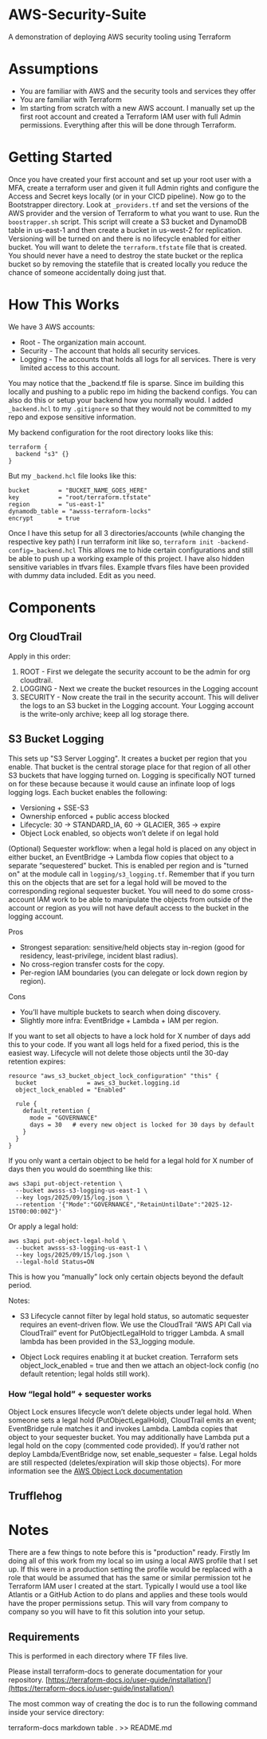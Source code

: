 # AWS-Security-Suite

A demonstration of deploying AWS security tooling using Terraform



# Assumptions

* You are familiar with AWS and the security tools and services they offer
* You are familiar with Terraform
* Im starting from scratch with a new AWS account. I manually set up the first root account and created a Terraform IAM user with full Admin permissions. Everything after this will be done through Terraform.



# Getting Started

Once you have created your first account and set up your root user with a MFA, create a terraform user and given it full Admin rights and configure the Access and Secret keys locally (or in your CICD pipeline). Now go to the Bootstrapper directory. Look at `_providers.tf` and set the versions of the AWS provider and the version of Terraform to what you want to use. Run the `boostrapper.sh` script. This script will create a S3 bucket and DynamoDB table in us-east-1 and then create a bucket in us-west-2 for replication. Versioning will be turned on and there is no lifecycle enabled for either bucket. You will want to delete the `terraform.tfstate` file that is created. You should never have a need to destroy the state bucket or the replica bucket so by removing the statefile that is created locally you reduce the chance of someone accidentally doing just that.



# How This Works

We have 3 AWS accounts:

* Root - The organization main account.
* Security - The account that holds all security services.
* Logging - The accounts that holds all logs for all services. There is very limited access to this account.

You may notice that the _backend.tf file is sparse. Since im building this locally and pushing to a public repo im hiding the backend configs. You can also do this or setup your backend how you normally would. I added `_backend.hcl` to my `.gitignore` so that they would not be committed to my repo and expose sensitive information.

My backend configuration for the root directory looks like this:

```
terraform {
  backend "s3" {}
}
```

But my `_backend.hcl` file looks like this:

```
bucket        = "BUCKET_NAME_GOES_HERE"
key           = "root/terraform.tfstate"
region        = "us-east-1"
dynamodb_table = "awsss-terraform-locks"
encrypt       = true
```

Once I have this setup for all 3 directories/accounts (while changing the respective key path) I run terraform init like so, `terraform init -backend-config=_backend.hcl` This allows me to hide certain configurations and still be able to push up a working example of this project. I have also hidden sensitive variables in tfvars files. Example tfvars files have been provided with dummy data included. Edit as you need.


# Components

## Org CloudTrail

Apply in this order:

1. ROOT - First we delegate the security account to be the admin for org cloudtrail.
2. LOGGING - Next we create the bucket resources in the Logging account
3. SECURITY - Now create the trail in the security account. This will deliver the logs to an S3 bucket in the Logging account. Your Logging account is the write-only archive; keep all log storage there.

## S3 Bucket Logging

This sets up "S3 Server Logging". It creates a bucket per region that you enable. That bucket is the central storage place for that region of all other S3 buckets that have logging turned on. Logging is specifically NOT turned on for these because because it would cause an infinate loop of logs logging logs. Each bucket enables the following:

* Versioning + SSE-S3
* Ownership enforced + public access blocked
* Lifecycle: 30 → STANDARD_IA, 60 → GLACIER, 365 → expire
* Object Lock enabled, so objects won’t delete if on legal hold

(Optional) Sequester workflow: when a legal hold is placed on any object in either bucket, an EventBridge → Lambda flow copies that object to a separate “sequestered” bucket. This is enabled per region and is "turned on" at the module call in `logging/s3_logging.tf`. Remember that if you turn this on the objects that are set for a legal hold will be moved to the corresponding regional sequester bucket. You will need to do some cross-account IAM work to be able to manipulate the objects from outside of the account or region as you will not have default access to the bucket in the logging account.

Pros

* Strongest separation: sensitive/held objects stay in-region (good for residency, least-privilege, incident blast radius).
* No cross-region transfer costs for the copy.
* Per-region IAM boundaries (you can delegate or lock down region by region).

Cons

* You’ll have multiple buckets to search when doing discovery.
* Slightly more infra: EventBridge + Lambda + IAM per region.

If you want to set all objects to have a lock hold for X number of days add this to your code. If you want all logs held for a fixed period, this is the easiest way. Lifecycle will not delete those objects until the 30-day retention expires:

```
resource "aws_s3_bucket_object_lock_configuration" "this" {
  bucket              = aws_s3_bucket.logging.id
  object_lock_enabled = "Enabled"

  rule {
    default_retention {
      mode = "GOVERNANCE"
      days = 30   # every new object is locked for 30 days by default
    }
  }
}
```

If you only want a certain object to be held for a legal hold for X number of days then you would do soemthing like this:

```
aws s3api put-object-retention \
  --bucket awsss-s3-logging-us-east-1 \
  --key logs/2025/09/15/log.json \
  --retention '{"Mode":"GOVERNANCE","RetainUntilDate":"2025-12-15T00:00:00Z"}'
```

Or apply a legal hold:

```
aws s3api put-object-legal-hold \
  --bucket awsss-s3-logging-us-east-1 \
  --key logs/2025/09/15/log.json \
  --legal-hold Status=ON
```

This is how you “manually” lock only certain objects beyond the default period.


Notes:

* S3 Lifecycle cannot filter by legal hold status, so automatic sequester requires an event-driven flow. We use the CloudTrail “AWS API Call via CloudTrail” event for PutObjectLegalHold to trigger Lambda. A small lambda has been provided in the S3_logging module.

* Object Lock requires enabling it at bucket creation. Terraform sets object_lock_enabled = true and then we attach an object-lock config (no default retention; legal holds still work).

### How “legal hold” + sequester works

Object Lock ensures lifecycle won’t delete objects under legal hold. When someone sets a legal hold (PutObjectLegalHold), CloudTrail emits an event; EventBridge rule matches it and invokes Lambda. Lambda copies that object to your sequester bucket. You may additionally have Lambda put a legal hold on the copy (commented code provided). If you’d rather not deploy Lambda/EventBridge now, set enable_sequester = false. Legal holds are still respected (deletes/expiration will skip those objects). For more information see the [AWS Object Lock documentation](https://docs.aws.amazon.com/AmazonS3/latest/userguide/object-lock.html)

## Trufflehog

# Notes

There are a few things to note before this is "production" ready. Firstly Im doing all of this work from my local so im using a local AWS profile that I set up. If this were in a production setting the profile would be replaced with a role that would be assumed that has the same or similar permission tot he Terraform IAM user I created at the start. Typically I would use a tool like Atlantis or a GitHub Action to do plans and applies and these tools would have the proper permissions setup. This will vary from company to company so you will have to fit this solution into your setup.



## Requirements

This is performed in each directory where TF files live.

Please install terraform-docs to generate documentation for your repository.
[https://terraform-docs.io/user-guide/installation/](https://terraform-docs.io/user-guide/installation/)

The most common way of creating the doc is to run the following command inside your service directory:

terraform-docs markdown table . >> README.md
